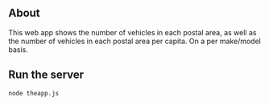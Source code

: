 ##  About  
  This web app shows the number of vehicles in each postal area, as well as the number of vehicles in each postal area per capita. On a per make/model basis.

##  Run the server
```
node theapp.js
```
